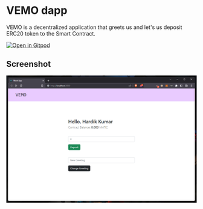 # VEMO dapp

VEMO is a decentralized application that greets us and let's us deposit ERC20 token to the Smart Contract.

[![Open in Gitpod](https://gitpod.io/button/open-in-gitpod.svg)](https://gitpod.io/https://github.com/littleironical/vemo)

## Screenshot

![VEMO dapp](/assets/vemo-ss.png)
